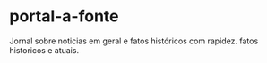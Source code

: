 # portal-a-fonte
Jornal sobre noticias em geral e fatos históricos com rapidez. fatos historicos e atuais.
